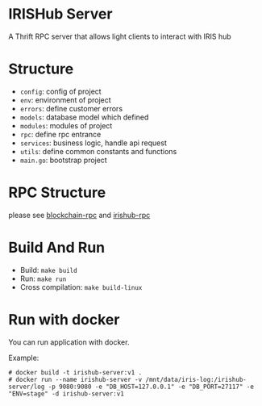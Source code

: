 # IRISHub Server
A Thrift RPC server that allows light clients to interact with IRIS hub
# Structure

- `config`: config of project
- `env`: environment of project
- `errors`: define customer errors
- `models`: database model which defined
- `modules`: modules of project
- `rpc`: define rpc entrance
- `services`: business logic, handle api request
- `utils`: define common constants and functions
- `main.go`: bootstrap project

# RPC Structure

please see [blockchain-rpc](https://github.com/irisnet/blockchain-rpc) and [irishub-rpc](https://github.com/irisnet/irishub-rpc) 

# Build And Run

- Build: `make build`
- Run: `make run`
- Cross compilation: `make build-linux`

# Run with docker

You can run application with docker.

Example:

```
# docker build -t irishub-server:v1 .
# docker run --name irishub-server -v /mnt/data/iris-log:/irishub-server/log -p 9080:9080 -e "DB_HOST=127.0.0.1" -e "DB_PORT=27117" -e "ENV=stage" -d irishub-server:v1
```